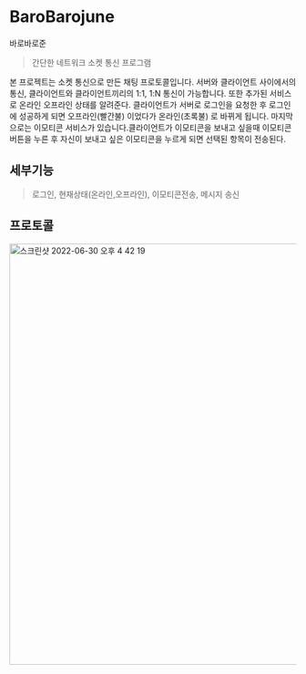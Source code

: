# BaroBarojune
바로바로준

>간단한 네트워크 소켓 통신 프로그램

본 프로젝트는 소켓 통신으로 만든 채팅 프로토콜입니다. 서버와 클라이언트 사이에서의 통신, 클라이언트와 클라이언트끼리의 1:1, 1:N 통신이 가능합니다. 또한 추가된 서비스로 온라인 오프라인 상태를 알려준다. 클라이언트가 서버로 로그인을 요청한 후 로그인에 성공하게 되면 오프라인(빨간불) 이었다가 온라인(초록불) 로 바뀌게 됩니다. 마지막으로는 이모티콘 서비스가 있습니다.클라이언트가 이모티콘을 보내고 싶을때 이모티콘 버튼을 누른 후 자신이 보내고 싶은 이모티콘을 누르게 되면 선택된 항목이 전송된다.

## 세부기능
> 로그인, 현재상태(온라인,오프라인), 이모티콘전송, 메시지 송신

## 프로토콜

<img width="739" alt="스크린샷 2022-06-30 오후 4 42 19" src="https://user-images.githubusercontent.com/107246410/176621471-c2897c7a-f7db-4012-b993-8a9b7dcde6b4.png">


